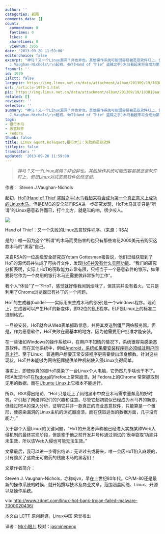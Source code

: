 ```yaml
---
author: ''
categories: 新闻
comments_data: []
count:
  commentnum: 0
  favtimes: 0
  likes: 0
  sharetimes: 0
  viewnum: 3955
date: '2013-09-20 11:59:00'
editorchoice: false
excerpt: "神马？又一个Linux漏洞？非也非也。其他操作系统可能很容易被恶意软件盯上，但是Linux对抗恶意软件依然坚挺。\r\n\r\n作者： Steven
  J.Vaughan-Nichols\r\n起初，HoT(Hand of Thief 盗贼之手)木马看起来将会成为第一个真正意  ..."
fromurl: ''
id: 1979
islctt: false
largepic: https://img.linux.net.cn/data/attachment/album/201309/19/183818aafm0qenk0qllxph.png
url: /article-1979-1.html
pic: https://img.linux.net.cn/data/attachment/album/201309/19/183818aafm0qenk0qllxph.png.thumb.jpg
related: []
reviewer: ''
selector: ''
summary: "神马？又一个Linux漏洞？非也非也。其他操作系统可能很容易被恶意软件盯上，但是Linux对抗恶意软件依然坚挺。\r\n\r\n作者： Steven
  J.Vaughan-Nichols\r\n起初，HoT(Hand of Thief 盗贼之手)木马看起来将会成为第一个真正意  ..."
tags:
- 银行木马
- 恶意软件
- Fedora
thumb: false
title: Linux &quot;HoT&quot;银行木马：失败的恶意软件
titlepic: false
translator: ''
updated: '2013-09-20 11:59:00'
---
```



> 
> *神马？又一个Linux漏洞？非也非也。其他操作系统可能很容易被恶意软件盯上，但是Linux对抗恶意软件依然坚挺。*
> 
> 
> 


作者： Steven J.Vaughan-Nichols


起初，[HoT(Hand of Thief 盗贼之手)木马看起来将会成为第一个真正意义上成功的Linux木马](http://www.zdnet.com/linux-desktop-trojan-hand-of-thief-steals-in-7000019175/)。但是EMC的安全部门RSA进一步研究发现，HoT木马其实只是“所谓”的Linux恶意软件而已，打个比方，就是叫的响，很少咬人。


![](https://img.linux.net.cn/data/attachment/album/201309/19/183818aafm0qenk0qllxph.png)


Hand of Thief：又一个失败的Linux恶意软件程序。(来源：RSA)


是的！唯一因为这个“所谓”的木马而受伤害的也只有那些肯花2000美元去购买这款木马的“黑客”自己。


来自RSA的一位高级安全研究员Yotam Gottesman报告说，他们已经获取到了HoT的源代码并生成了可执行文件，发现[HoT并没有什么实际功能](https://blogs.rsa.com/rsa-peeks-into-the-bits-of-new-linux-based-trojan-hand-of-thief/)。“我们的研究分析表明，实际上HoT的窃取能力非常有限，只相当于一个恶意软件的雏形，如果要将它作为一个商用的银行木马还需要做非常多的工作”。


我个人“体验”了一下HoT，感觉就好像我闻到烟味了，但其实并没有着火。它只是利用了Chrome浏览器已有补丁的一个问题。


HoT的生成器(builder——实际用来生成木马的部分)是一个windows程序。理论上，生成器可以产生HoT的新变体，即32位的[ELF](http://www.thegeekstuff.com/2012/07/elf-object-file-format/)程序。ELF是Linux上的标准二进制格式。


一旦被安装，HoT就会从Web表单抓取信息，并将其发送到僵尸网络服务器。但是，作为恶意软件，HoT失败在最基本的地方，因为他需要用户批准才能安装。


在一些诸如Windows的操作系统中，在用户不知情的情况下，系统很容易感染恶意软件。而在其他系统中，例如[Android，系统如果要安装程序则必须经过用户同意才行](http://www.zdnet.com/five-simple-ways-to-avoid-android-malware-7000017463)。至于Linux，普通用户想要正常安装程序更需要使出浑身解数。针对这些现状，HoT并未能够为网络犯罪提供某种机制使入侵Linux变得简单。


事实上，即使你真的被HoT感染了一台Linux个人电脑，它仍然几乎啥也干不了。RSA发现HoT在[Fedora](http://fedoraproject.org/)的firefox上常常崩溃，对 Fedora上的Chrome 常常抓取到无用的数据，而在[Ubuntu Linux](http://www.ubuntu.com/)上它根本不能运行。


所以，RSA得出结论，“HoT只是赶上了网络黑市中商业木马需求量飙高的好时机，才引起了网络罪犯们的兴趣和注意。尽管它起初貌似已经成为木马界的新宠，但经过RSA的深入分析，证明它并非一款真正的商业恶意软件，只能算是一个雏形，使感染漏洞的Linux主机的浏览器崩溃，而在获取适当的数据方面，几乎没有能力。”


关于那个入侵Linux的关键问题，“HoT的开发者声称他已经进入实施某种Web入侵机制的最终实现阶段，但是鉴于他之前开发并号称通过测试的‘表单窃取’功能并未生效，所以该Web入侵也可能无法生效。”


文章最后，我可以进一步得出结论：无论过去或将来，唯一会因HoT陷入麻烦的，只有购买了这款无可救药的残废木马的黑客们！


 


文章作者简介：


Steven J. Vaughan-Nichols，亦称sjvn，早在上世纪80年代，CP/M-80还是最新的操作系统的时候，就开始撰写技术及商业文章。范围涵盖网络、Linux、开源以及操作系统。


 


via: <http://www.zdnet.com/linux-hot-bank-trojan-failed-malware-7000020436/>


本文由 [LCTT](https://github.com/LCTT/TranslateProject) 原创翻译，[Linux中国](http://linux.cn/portal.php) 荣誉推出


译者：[Mr小眼儿](http://linux.cn/space/14801) 校对：[jasminepeng](http://linux.cn/space/jasminepeng)